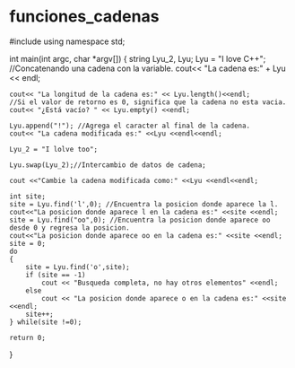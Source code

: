 # funciones_cadenas


#include <iostream>
using namespace std;

int main(int argc, char *argv[]) 
{
	string Lyu_2, Lyu;
	Lyu = "I love C++";
	//Concatenando una cadena con la variable.
	cout<< "La cadena es:" + Lyu << endl;
	
	cout<< "La longitud de la cadena es:" << Lyu.length()<<endl;
	//Si el valor de retorno es 0, significa que la cadena no esta vacia.
	cout<< "¿Está vacío? " << Lyu.empty() <<endl;
	
	Lyu.append("!"); //Agrega el caracter al final de la cadena.
	cout<< "La cadena modificada es:" <<Lyu <<endl<<endl;
	
	Lyu_2 = "I lolve too";
	
	Lyu.swap(Lyu_2);//Intercambio de datos de cadena;
	
	cout <<"Cambie la cadena modificada como:" <<Lyu <<endl<<endl;
	
	int site;
	site = Lyu.find('l',0); //Encuentra la posicion donde aparece la l.
	cout<<"La posicion donde aparece l en la cadena es:" <<site <<endl;
	site = Lyu.find("oo",0); //Encuentra la posicion donde aparece oo desde 0 y regresa la posicion.
	cout<<"La posicion donde aparece oo en la cadena es:" <<site <<endl;
	site = 0;
	do
	{
		site = Lyu.find('o',site);
		if (site == -1)
			cout << "Busqueda completa, no hay otros elementos" <<endl;
		else
			cout << "La posicion donde aparece o en la cadena es:" <<site <<endl;
		site++;
	} while(site !=0);
	
	return 0;
}
